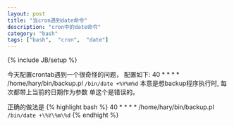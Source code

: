 ```yaml
---
layout: post
title: "当cron遇到date命令"
description: "cron中的date命令"
category: "bash"
tags: ["bash",  "cron",  "date"]
---
```

{% include JB/setup %}

今天配置crontab遇到一个很奇怪的问题， 配置如下:
40 * * * * /home/hary/bin/backup.pl `/bin/date +%Y%m%d`
本意是想backup程序执行时, 每次都带上当前的日期作为参数
单这个是错误的。 


正确的做法是
{% highlight bash %}
40 * * * * /home/hary/bin/backup.pl `/bin/date +\%Y\%m\%d`
{% endhight %}
